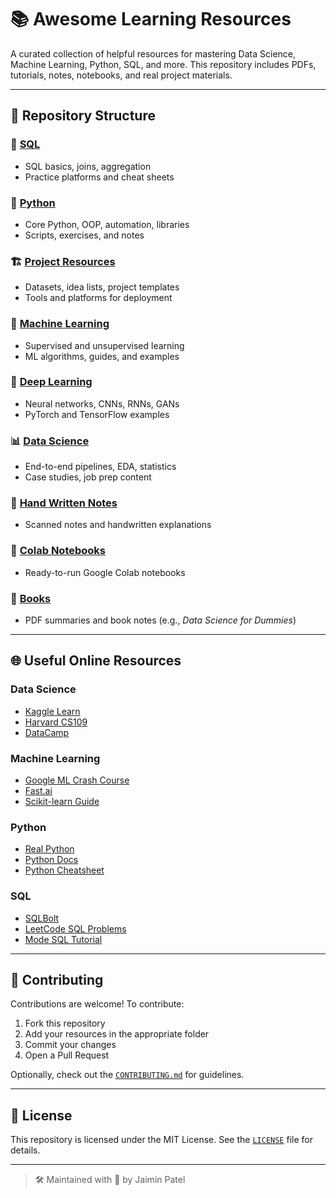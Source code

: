 
# 📚 Awesome Learning Resources

A curated collection of helpful resources for mastering Data Science, Machine Learning, Python, SQL, and more. This repository includes PDFs, tutorials, notes, notebooks, and real project materials.

---

## 📁 Repository Structure

### 🔢 [SQL](./SQL/resources.md)
- SQL basics, joins, aggregation
- Practice platforms and cheat sheets

### 🐍 [Python](./Python/resources.md)
- Core Python, OOP, automation, libraries
- Scripts, exercises, and notes

### 🏗️ [Project Resources](./Project%20Resources/resources.md)
- Datasets, idea lists, project templates
- Tools and platforms for deployment

### 🤖 [Machine Learning](./Machine%20Learning/resources.md)
- Supervised and unsupervised learning
- ML algorithms, guides, and examples

### 🧠 [Deep Learning](./Deep%20Learning/resources.md)
- Neural networks, CNNs, RNNs, GANs
- PyTorch and TensorFlow examples

### 📊 [Data Science](./Data%20Science/resources.md)
- End-to-end pipelines, EDA, statistics
- Case studies, job prep content

### 📝 [Hand Written Notes](./Hand%20Written%20Notes/)
- Scanned notes and handwritten explanations

### 🧪 [Colab Notebooks](./Colab%20Notebooks/)
- Ready-to-run Google Colab notebooks

### 📘 [Books](./Books/data_science_for_dummies.md)
- PDF summaries and book notes (e.g., *Data Science for Dummies*)

---

## 🌐 Useful Online Resources

### Data Science
- [Kaggle Learn](https://www.kaggle.com/learn)
- [Harvard CS109](https://cs109.github.io/2015/)
- [DataCamp](https://www.datacamp.com/)

### Machine Learning
- [Google ML Crash Course](https://developers.google.com/machine-learning/crash-course)
- [Fast.ai](https://course.fast.ai/)
- [Scikit-learn Guide](https://scikit-learn.org/stable/user_guide.html)

### Python
- [Real Python](https://realpython.com/)
- [Python Docs](https://docs.python.org/3/)
- [Python Cheatsheet](https://github.com/gto76/python-cheatsheet)

### SQL
- [SQLBolt](https://sqlbolt.com/)
- [LeetCode SQL Problems](https://leetcode.com/problemset/database/)
- [Mode SQL Tutorial](https://mode.com/sql-tutorial/)

---

## 🤝 Contributing

Contributions are welcome! To contribute:

1. Fork this repository
2. Add your resources in the appropriate folder
3. Commit your changes
4. Open a Pull Request

Optionally, check out the [`CONTRIBUTING.md`](./CONTRIBUTING.md) for guidelines.

---

## 📄 License

This repository is licensed under the MIT License. See the [`LICENSE`](./LICENSE) file for details.

---

> 🛠 Maintained with 💙 by Jaimin Patel
